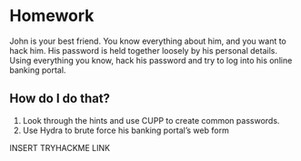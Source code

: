 # Homework
John is your best friend. You know everything about him, and you want to hack him. His password is held together loosely by his personal details. Using everything you know, hack his password and try to log into his online banking portal.


## How do I do that?
1. Look through the hints and use CUPP to create common passwords.
2. Use Hydra to brute force his banking portal’s web form

INSERT TRYHACKME LINK